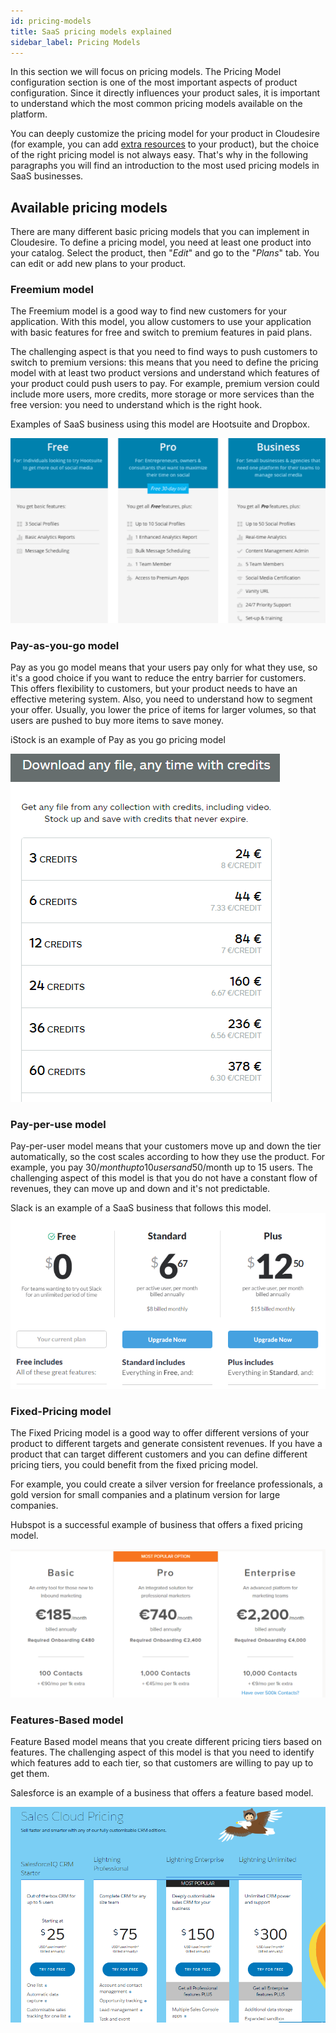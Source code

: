 ```yaml
---
id: pricing-models
title: SaaS pricing models explained
sidebar_label: Pricing Models
---
```


In this section we will focus on pricing models. The Pricing Model configuration
section is one of the most important aspects of product configuration. Since it
directly influences your product sales, it is important to understand which the
most common pricing models available on the platform.

You can deeply customize the pricing model for your product in Cloudesire (for
example, you can add [extra resources](onboarding-extra-resources.md) to your
product), but the choice of the right pricing model is not always easy. That's
why in the following paragraphs you will find an introduction to the most used
pricing models in SaaS businesses.

## Available pricing models

There are many different basic pricing models that you can implement in
Cloudesire. To define a pricing model, you need at least one product into your
catalog. Select the product, then "_Edit_" and go to the "_Plans_" tab. You can
edit or add new plans to your product.

### Freemium model

The Freemium model is a good way to find new customers for your application.
With this model, you allow customers to use your application with basic features
for free and switch to premium features in paid plans.

The challenging aspect is that you need to find ways to push customers to switch
to premium versions: this means that you need to define the pricing model with
at least two product versions and understand which features of your product
could push users to pay. For example, premium version could include more users,
more credits, more storage or more services than the free version: you need to
understand which is the right hook.

Examples of SaaS business using this model are Hootsuite and Dropbox.

![Pricing Models: freemium](/img/docs/freemium-model.png)

### Pay-as-you-go model

Pay as you go model means that your users pay only for what they use, so it's a
good choice if you want to reduce the entry barrier for customers. This offers
flexibility to customers, but your product needs to have an effective metering
system. Also, you need to understand how to segment your offer. Usually, you
lower the price of items for larger volumes, so that users are pushed to buy
more items to save money.

iStock is an example of Pay as you go pricing model

![Pricing Models: pay as you go](/img/docs/pay-as-you-go-model.png)

### Pay-per-use model

Pay-per-user model means that your customers move up and down the tier
automatically, so the cost scales according to how they use the product. For
example, you pay 30$/month up to 10 users and 50$/month up to 15 users. The
challenging aspect of this model is that you do not have a constant flow of
revenues, they can move up and down and it's not predictable.

Slack is an example of a SaaS business that follows this model.
![Pricing Models: pay per user model](/img/docs/pay-per-user-model.png)

### Fixed-Pricing model

The Fixed Pricing model is a good way to offer different versions of your
product to different targets and generate consistent revenues. If you have a
product that can target different customers and you can define different pricing
tiers, you could benefit from the fixed pricing model.

For example, you could create a silver version for freelance professionals, a
gold version for small companies and a platinum version for large companies.

Hubspot is a successful example of business that offers a fixed pricing model.

![Pricing Models: fixed price model](/img/docs/fixed-price-model.png)

### Features-Based model

Feature Based model means that you create different pricing tiers based on
features. The challenging aspect of this model is that you need to identify
which features add to each tier, so that customers are willing to pay up to get
them.

Salesforce is an example of a business that offers a feature based model.

![Pricing models: Feature Based model](/img/docs/feature-based-model.png)
